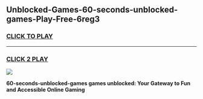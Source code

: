 
## Unblocked-Games-60-seconds-unblocked-games-Play-Free-6reg3
<h3>
<a href="https://premium76.site?title=60-seconds-unblocked-games&ref=23A">CLICK TO PLAY</a></h3>
<hr>

<h3>
<a href="https://premium76.site?title=60-seconds-unblocked-games&ref=23A">CLICK 2 PLAY</a>
  
</h3>

<a href="https://premium76.site?title=60-seconds-unblocked-games&ref=23A"><img src="https://clearcache.store/games.png"></a>


**60-seconds-unblocked-games games unblocked: Your Gateway to Fun and Accessible Online Gaming**
